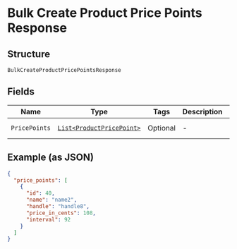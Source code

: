 
# Bulk Create Product Price Points Response

## Structure

`BulkCreateProductPricePointsResponse`

## Fields

| Name | Type | Tags | Description | Getter | Setter |
|  --- | --- | --- | --- | --- | --- |
| `PricePoints` | [`List<ProductPricePoint>`](../../doc/models/product-price-point.md) | Optional | - | List<ProductPricePoint> getPricePoints() | setPricePoints(List<ProductPricePoint> pricePoints) |

## Example (as JSON)

```json
{
  "price_points": [
    {
      "id": 40,
      "name": "name2",
      "handle": "handle8",
      "price_in_cents": 108,
      "interval": 92
    }
  ]
}
```

